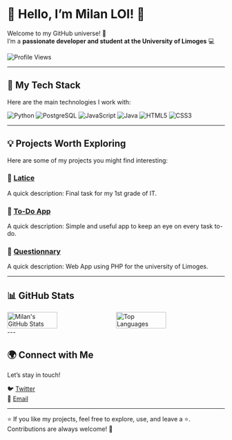 # 👋 Hello, I’m Milan LOI! 🌟

Welcome to my GitHub universe! 🚀  
I’m a **passionate developer and student at the University of Limoges** 💻  

![Profile Views](https://komarev.com/ghpvc/?username=LOI-mln&color=blueviolet)  

---

## 🔧 My Tech Stack
Here are the main technologies I work with:

![Python](https://img.shields.io/badge/Python-3776AB?style=for-the-badge&logo=python&logoColor=white)
![PostgreSQL](https://img.shields.io/badge/PostgreSQL-336791?style=for-the-badge&logo=postgresql&logoColor=white)
![JavaScript](https://img.shields.io/badge/JavaScript-F7DF1E?style=for-the-badge&logo=javascript&logoColor=black)
![Java](https://img.shields.io/badge/Java-007396?style=for-the-badge&logo=java&logoColor=white)
![HTML5](https://img.shields.io/badge/HTML5-E34F26?style=for-the-badge&logo=html5&logoColor=white)
![CSS3](https://img.shields.io/badge/CSS3-1572B6?style=for-the-badge&logo=css3&logoColor=white)

---

## 💡 Projects Worth Exploring
Here are some of my projects you might find interesting:

### 🎨 [Latice](https://github.com/jules87000/latice)  
A quick description: Final task for my 1st grade of IT.  

### 🚀 [To-Do App](https://github.com/LOI-mln/todo-app)  
A quick description: Simple and useful app to keep an eye on every task to-do.

### 🔗 [Questionnary](https://github.com/Mdeterne/Web-app-questionary)  
A quick description: Web App using PHP for the university of Limoges.  

---

## 📊 GitHub Stats
<div style="display: flex; gap: 10px; flex-wrap: wrap;">
  <img src="https://github-readme-stats.vercel.app/api?username=LOI-mln&show_icons=true&theme=radical" alt="Milan's GitHub Stats" width="48%">
  <img src="https://github-readme-stats.vercel.app/api/top-langs/?username=LOI-mln&layout=compact&theme=radical" alt="Top Languages" width="48%">
</div>
---

## 🌍 Connect with Me
Let’s stay in touch!  

 
🐦 [Twitter](https://x.com/MLN_444)  
📧 [Email](mailto:milan.loi@unilim.fr)  

---

⭐ If you like my projects, feel free to explore, use, and leave a ⭐. Contributions are always welcome! 🙌
